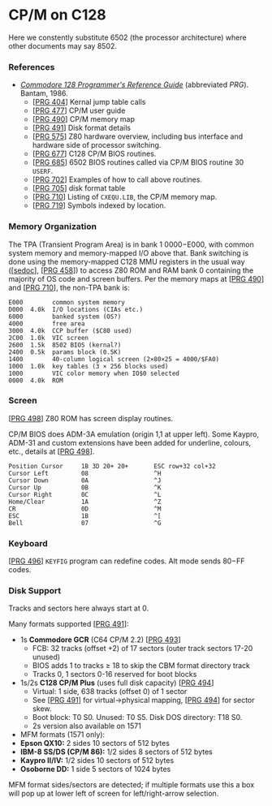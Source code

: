CP/M on C128
============

Here we constently substitute 6502 (the processor architecture) where other
documents may say 8502.

### References

- [_Commodore 128 Programmer's Reference Guide_][PRG C] (abbreviated _PRG_).
  Bantam, 1986.
  - [[PRG 404]] Kernal jump table calls
  - [[PRG 477]] CP/M user guide
  - [[PRG 490]] CP/M memory map
  - [[PRG 491]] Disk format details
  - [[PRG 575]] Z80 hardware overview, including bus interface and hardware
    side of processor switching.
  - [[PRG 677]] C128 CP/M BIOS routines.
  - [[PRG 685]] 6502 BIOS routines called via CP/M BIOS routine 30 `USERF`.
  - [[PRG 702]] Examples of how to call above routines.
  - [[PRG 705]] disk format table
  - [[PRG 710]] Listing of `CXEQU.LIB`, the CP/M memory map.
  - [[PRG 719]] Symbols indexed by location.

### Memory Organization

The TPA (Transient Program Area) is in bank 1 $0000-$E000, with common
system memory and memory-mapped I/O above that. Bank switching is done
using the memory-mapped C128 MMU registers in the usual way
([[sedoc][c128mem]], [[PRG 458]]) to access Z80 ROM and RAM bank 0
containing the majority of OS code and screen buffers. Per the memory
maps at [[PRG 490]] and [[PRG 710]], the non-TPA bank is:

    E000        common system memory
    D000  4.0k  I/O locations (CIAs etc.)
    6000        banked system (OS?)
    4000        free area
    3000  4.0k  CCP buffer ($C80 used)
    2C00  1.0k  VIC screen
    2600  1.5k  8502 BIOS (kernal?)
    2400  0.5k  params block (0.5K)
    1400        40-column logical screen (2×80×25 = 4000/$FA0)
    1000  1.0k  key tables (3 × 256 blocks used)
    1000        VIC color memory when IO$0 selected
    0000  4.0k  ROM

### Screen

[[PRG 498]] Z80 ROM has screen display routines.

CP/M BIOS does ADM-3A emulation (origin 1,1 at upper left). Some
Kaypro, ADM-31 and custom extensions have been added for underline,
colours, etc., details at [[PRG 498]].

    Position Cursor     1B 3D 20+ 20+       ESC row+32 col+32
    Cursor Left         08                  ^H
    Cursor Down         0A                  ^J
    Cursor Up           0B                  ^K
    Cursor Right        0C                  ^L
    Home/Clear          1A                  ^Z
    CR                  0D                  ^M
    ESC                 1B                  ^[
    Bell                07                  ^G

### Keyboard

[[PRG 496]] `KEYFIG` program can redefine codes. Alt mode sends $80-$FF codes.

### Disk Support

Tracks and sectors here always start at 0.

Many formats supported [[PRG 491]]:
- 1s __Commodore GCR__ (C64 CP/M 2.2) [[PRG 493]]
  - FCB: 32 tracks (offset +2) of 17 sectors (outer track sectors 17-20 unused)
  - BIOS adds 1 to tracks ≥ 18 to skip the CBM format directory track
  - Tracks 0, 1 sectors 0-16 reserved for boot blocks
- 1s/2s __C128 CP/M Plus__ (uses full disk capacity) [[PRG 494]]
  - Virtual: 1 side, 638 tracks (offset 0) of 1 sector
  - See [[PRG 491]] for virtual→physical mapping, [[PRG 494]] for sector skew.
  - Boot block: T0 S0. Unused: T0 S5. Disk DOS directory: T18 S0.
  - 2s version also available on 1571
- MFM formats (1571 only):
 - __Epson QX10:__ 2 sides 10 sectors of 512 bytes
 - __IBM-8 SS/DS (CP/M 86):__ 1/2 sides 8 sectors of 512 bytes
 - __Kaypro II/IV:__ 1/2 sides 10 sectors of 512 bytes
 - __Osoborne DD:__ 1 side 5 sectors of 1024 bytes

MFM format sides/sectors are detected; if multiple formats use this a box will
pop up at lower left of screen for left/right-arrow selection.



<!-------------------------------------------------------------------->
[PRG 404]: https://archive.org/stream/C128_Programmers_Reference_Guide_1986_Bamtam_Books#mode/1up/page/n413
[PRG 458]: https://archive.org/stream/C128_Programmers_Reference_Guide_1986_Bamtam_Books#mode/1up/page/n467
[PRG 477]: https://archive.org/stream/C128_Programmers_Reference_Guide_1986_Bamtam_Books#mode/1up/page/n486
[PRG 490]: https://archive.org/stream/C128_Programmers_Reference_Guide_1986_Bamtam_Books#mode/1up/page/n499
[PRG 491]: https://archive.org/stream/C128_Programmers_Reference_Guide_1986_Bamtam_Books#mode/1up/page/n500
[PRG 493]: https://archive.org/stream/C128_Programmers_Reference_Guide_1986_Bamtam_Books#mode/1up/page/n502
[PRG 494]: https://archive.org/stream/C128_Programmers_Reference_Guide_1986_Bamtam_Books#mode/1up/page/n503
[PRG 496]: https://archive.org/stream/C128_Programmers_Reference_Guide_1986_Bamtam_Books#mode/1up/page/n505
[PRG 498]: https://archive.org/stream/C128_Programmers_Reference_Guide_1986_Bamtam_Books#mode/1up/page/n507
[PRG 575]: https://archive.org/stream/C128_Programmers_Reference_Guide_1986_Bamtam_Books#mode/1up/page/n584
[PRG 677]: https://archive.org/stream/C128_Programmers_Reference_Guide_1986_Bamtam_Books#mode/1up/page/n686
[PRG 685]: https://archive.org/stream/C128_Programmers_Reference_Guide_1986_Bamtam_Books#mode/1up/page/n694
[PRG 702]: https://archive.org/stream/C128_Programmers_Reference_Guide_1986_Bamtam_Books#mode/1up/page/n711
[PRG 705]: https://archive.org/stream/C128_Programmers_Reference_Guide_1986_Bamtam_Books#mode/1up/page/n714
[PRG 710]: https://archive.org/stream/C128_Programmers_Reference_Guide_1986_Bamtam_Books#mode/1up/page/n719
[PRG 719]: https://archive.org/stream/C128_Programmers_Reference_Guide_1986_Bamtam_Books#mode/1up/page/n728
[PRG C]: https://archive.org/stream/C128_Programmers_Reference_Guide_1986_Bamtam_Books#mode/1up

[c128mem]: ./address-decoding.md#commodore-128
